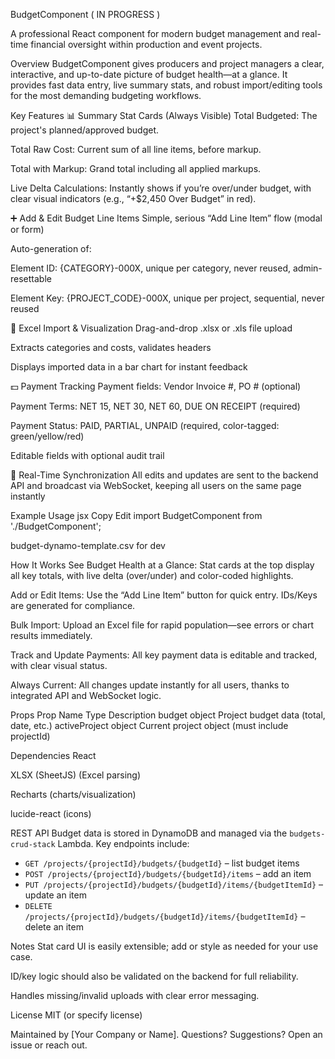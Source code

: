 BudgetComponent ( IN PROGRESS )

A professional React component for modern budget management and real-time financial oversight within production and event projects.

Overview
BudgetComponent gives producers and project managers a clear, interactive, and up-to-date picture of budget health—at a glance.
It provides fast data entry, live summary stats, and robust import/editing tools for the most demanding budgeting workflows.

Key Features
📊 Summary Stat Cards (Always Visible)
Total Budgeted: The project's planned/approved budget.

Total Raw Cost: Current sum of all line items, before markup.

Total with Markup: Grand total including all applied markups.

Live Delta Calculations: Instantly shows if you’re over/under budget, with clear visual indicators (e.g., “+$2,450 Over Budget” in red).

➕ Add & Edit Budget Line Items
Simple, serious “Add Line Item” flow (modal or form)

Auto-generation of:

Element ID: {CATEGORY}-000X, unique per category, never reused, admin-resettable

Element Key: {PROJECT_CODE}-000X, unique per project, sequential, never reused

📂 Excel Import & Visualization
Drag-and-drop .xlsx or .xls file upload

Extracts categories and costs, validates headers

Displays imported data in a bar chart for instant feedback

💵 Payment Tracking
Payment fields: Vendor Invoice #, PO # (optional)

Payment Terms: NET 15, NET 30, NET 60, DUE ON RECEIPT (required)

Payment Status: PAID, PARTIAL, UNPAID (required, color-tagged: green/yellow/red)

Editable fields with optional audit trail

🔄 Real-Time Synchronization
All edits and updates are sent to the backend API and broadcast via WebSocket, keeping all users on the same page instantly

Example Usage
jsx
Copy
Edit
import BudgetComponent from './BudgetComponent';

budget-dynamo-template.csv for dev

How It Works
See Budget Health at a Glance:
Stat cards at the top display all key totals, with live delta (over/under) and color-coded highlights.

Add or Edit Items:
Use the “Add Line Item” button for quick entry. IDs/Keys are generated for compliance.

Bulk Import:
Upload an Excel file for rapid population—see errors or chart results immediately.

Track and Update Payments:
All key payment data is editable and tracked, with clear visual status.

Always Current:
All changes update instantly for all users, thanks to integrated API and WebSocket logic.

Props
Prop Name	Type	Description
budget	object	Project budget data (total, date, etc.)
activeProject	object	Current project object (must include projectId)

Dependencies
React

XLSX (SheetJS) (Excel parsing)

Recharts (charts/visualization)

lucide-react (icons)

REST API
Budget data is stored in DynamoDB and managed via the `budgets-crud-stack` Lambda.
Key endpoints include:

- `GET /projects/{projectId}/budgets/{budgetId}` – list budget items
- `POST /projects/{projectId}/budgets/{budgetId}/items` – add an item
- `PUT /projects/{projectId}/budgets/{budgetId}/items/{budgetItemId}` – update an item
- `DELETE /projects/{projectId}/budgets/{budgetId}/items/{budgetItemId}` – delete an item

Notes
Stat card UI is easily extensible; add or style as needed for your use case.

ID/key logic should also be validated on the backend for full reliability.

Handles missing/invalid uploads with clear error messaging.

License
MIT (or specify license)

Maintained by [Your Company or Name].
Questions? Suggestions? Open an issue or reach out.








